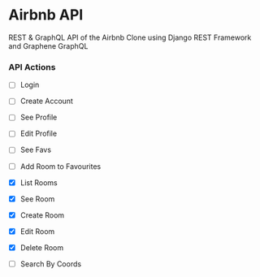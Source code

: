 # Airbnb API

REST & GraphQL API of the Airbnb Clone using Django REST Framework and Graphene GraphQL

### API Actions

- [ ] Login
- [ ] Create Account
- [ ] See Profile
- [ ] Edit Profile
- [ ] See Favs
- [ ] Add Room to Favourites
- [x] List Rooms
- [x] See Room
- [x] Create Room
- [x] Edit Room
- [x] Delete Room
- [ ] Search By Coords



